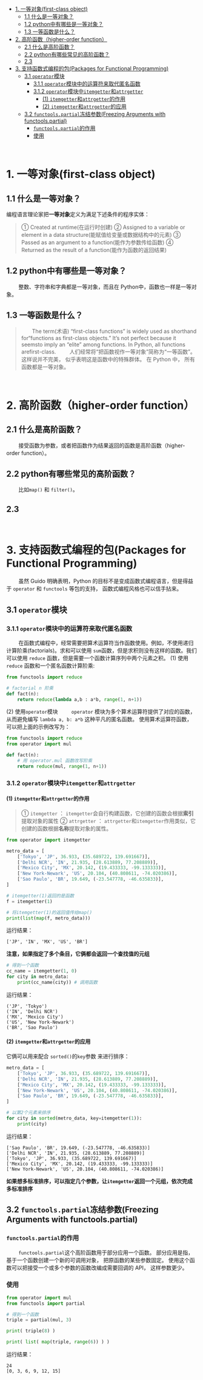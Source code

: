 - [1. 一等对象(first-class object)](#1-一等对象first-class-object)
  - [1.1 什么是一等对象？](#11-什么是一等对象)
  - [1.2 python中有哪些是一等对象？](#12-python中有哪些是一等对象)
  - [1.3 一等函数是什么？](#13-一等函数是什么)
- [2. 高阶函数（higher-order function）](#2-高阶函数higher-order-function)
  - [2.1 什么是高阶函数？](#21-什么是高阶函数)
  - [2.2 python有哪些常见的高阶函数？](#22-python有哪些常见的高阶函数)
  - [2.3](#23)
- [3. 支持函数式编程的包(Packages for Functional Programming)](#3-支持函数式编程的包packages-for-functional-programming)
  - [3.1 `operator`模块](#31-operator模块)
    - [3.1.1 `operator`模块中的运算符来取代匿名函数](#311-operator模块中的运算符来取代匿名函数)
    - [3.1.2 `operator`模块中`itemgetter`和`attrgetter`](#312-operator模块中itemgetter和attrgetter)
      - [(1) `itemgetter`和`attrgetter`的作用](#1-itemgetter和attrgetter的作用)
      - [(2) `itemgetter`和`attrgetter`的应用](#2-itemgetter和attrgetter的应用)
  - [3.2 `functools.partial`冻结参数(Freezing Arguments with functools.partial)](#32-functoolspartial冻结参数freezing-arguments-with-functoolspartial)
    - [`functools.partial`的作用](#functoolspartial的作用)
    - [使用](#使用)






&emsp;
&emsp;
&emsp; 
# 1. 一等对象(first-class object)
## 1.1 什么是一等对象？
编程语言理论家把**一等对象**定义为满足下述条件的程序实体：
> ① Created at runtime(在运行时创建)
> ② Assigned to a variable or element in a data structure(能赋值给变量或数据结构中的元素)
> ③ Passed as an argument to a function(能作为参数传给函数)
> ④ Returned as the result of a function(能作为函数的返回结果)
> 
## 1.2 python中有哪些是一等对象？
&emsp;&emsp; 整数、字符串和字典都是一等对象，而且在 Python中，函数也一样是一等对象。

## 1.3 一等函数是什么？
> &emsp;&emsp;The term(术语) “first-class functions” is widely used as shorthand for“functions as first-class objects.” It’s not perfect because it seemsto imply an “elite” among functions. In Python, all functions arefirst-class.
> &emsp;&emsp; 人们经常将“把函数视作一等对象”简称为“一等函数”。 这样说并不完美， 似乎表明这是函数中的特殊群体。 在 Python 中， 所有函数都是一等对象。
> 






&emsp;
&emsp;
&emsp; 
# 2. 高阶函数（higher-order function） 
## 2.1 什么是高阶函数？
&emsp;&emsp; 接受函数为参数，或者把函数作为结果返回的函数是高阶函数（higher-order function）。

## 2.2 python有哪些常见的高阶函数？
&emsp;&emsp; 比如`map()` 和 `filter()`。

## 2.3 







&emsp;
&emsp;
&emsp; 
# 3. 支持函数式编程的包(Packages for Functional Programming)
&emsp;&emsp; 虽然 Guido 明确表明，Python 的目标不是变成函数式编程语言，但是得益于 `operator` 和 `functools` 等包的支持， 函数式编程风格也可以信手拈来。
## 3.1 `operator`模块
### 3.1.1 `operator`模块中的运算符来取代匿名函数
&emsp;&emsp; 在函数式编程中，经常需要把算术运算符当作函数使用。例如，不使用递归计算阶乘(factorials)。求和可以使用 `sum`函数，但是求积则没有这样的函数。我们可以使用 `reduce` 函数，但是需要一个函数计算序列中两个元素之积。
(1) 使用`reduce` 函数和一个匿名函数计算阶乘:
```python
from functools import reduce

# factorial n 阶乘
def fact(n):
    return reduce(lambda a,b : a*b, range(1, n+1))
```
(2) 使用`operator`模块
&emsp;&emsp; `operator` 模块为多个算术运算符提供了对应的函数，从而避免编写 `lambda a, b: a*b` 这种平凡的匿名函数。 使用算术运算符函数，可以把上面的示例改写为：
```python
from functools import reduce
from operator import mul

def fact(n):
    # 用 operator.mul 函数改写阶乘
    return reduce(mul, range(1, n+1))
```

### 3.1.2 `operator`模块中`itemgetter`和`attrgetter`
#### (1) `itemgetter`和`attrgetter`的作用
> ① `itemgetter` ： `itemgetter`会自行构建函数，它创建的函数会根据**索引**提取对象的属性
> ② `attrgetter` ： `attrgetter`和`itemgetter`作用类似，它创建的函数根据**名称**提取对象的属性。
>
```python
from operator import itemgetter

metro_data = [
    ['Tokyo', 'JP', 36.933, (35.689722, 139.691667)],
    ['Delhi NCR', 'IN', 21.935, (28.613889, 77.208889)],
    ['Mexico City', 'MX', 20.142, (19.433333, -99.133333)],
    ['New York-Newark', 'US', 20.104, (40.808611, -74.020386)],
    ['Sao Paulo', 'BR', 19.649, (-23.547778, -46.635833)],
]

# itemgetter(1)返回的是函数
f = itemgetter(1)

# 将itemgetter(1)的返回值传给map()
print(list(map(f, metro_data)))
```
运行结果：
```
['JP', 'IN', 'MX', 'US', 'BR']
```
**注意，如果指定了多个条目，它俩都会返回一个查找值的元组**
```python
# 得到一个函数
cc_name = itemgetter(1, 0) 
for city in metro_data:
    print(cc_name(city)) # 调用函数
```
运行结果：
```
('JP', 'Tokyo')
('IN', 'Delhi NCR')
('MX', 'Mexico City')
('US', 'New York-Newark')
('BR', 'Sao Paulo')
```

#### (2) `itemgetter`和`attrgetter`的应用
它俩可以用来配合 `sorted()`的`key`参数 来进行排序：
```python
metro_data = [
    ['Tokyo', 'JP', 36.933, (35.689722, 139.691667)],
    ['Delhi NCR', 'IN', 21.935, (28.613889, 77.208889)],
    ['Mexico City', 'MX', 20.142, (19.433333, -99.133333)],
    ['New York-Newark', 'US', 20.104, (40.808611, -74.020386)],
    ['Sao Paulo', 'BR', 19.649, (-23.547778, -46.635833)],
]

# 以第2个元素来排序
for city in sorted(metro_data, key=itemgetter(1)):
    print(city)
```
运行结果：
```
['Sao Paulo', 'BR', 19.649, (-23.547778, -46.635833)]
['Delhi NCR', 'IN', 21.935, (28.613889, 77.208889)]
['Tokyo', 'JP', 36.933, (35.689722, 139.691667)]
['Mexico City', 'MX', 20.142, (19.433333, -99.133333)]
['New York-Newark', 'US', 20.104, (40.808611, -74.020386)]
```
**如果想多标准排序，可以指定几个参数，让`itemgetter`返回一个元组，依次完成多标准排序**


## 3.2 `functools.partial`冻结参数(Freezing Arguments with functools.partial)
### `functools.partial`的作用
&emsp;&emsp; `functools.partial`这个高阶函数用于部分应用一个函数。 部分应用是指， 基于一个函数创建一个新的可调用对象， 把原函数的某些参数固定。 使用这个函数可以把接受一个或多个参数的函数改编成需要回调的 API， 这样参数更少。 

### 使用
```python
from operator import mul
from functools import partial

# 得到一个函数
triple = partial(mul, 3)

print( triple(8) )

print( list( map(triple, range(6)) ) )
```
运行结果：
```
24
[0, 3, 6, 9, 12, 15]
```

